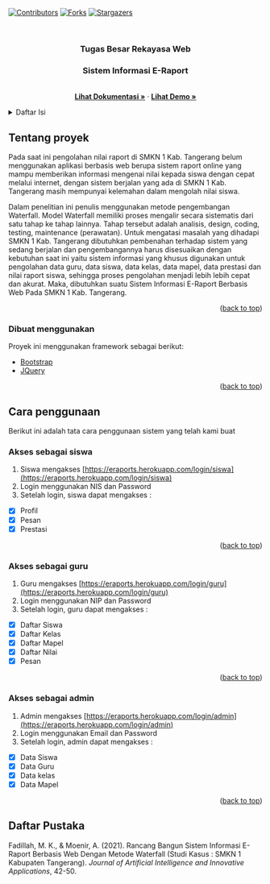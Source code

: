 <div id="top"></div>
<!--
*** Thanks for checking out the Best-README-Template. If you have a suggestion
*** that would make this better, please fork the repo and create a pull request
*** or simply open an issue with the tag "enhancement".
*** Don't forget to give the project a star!
*** Thanks again! Now go create something AMAZING! :D
-->



<!-- PROJECT SHIELDS -->
<!--
*** I'm using markdown "reference style" links for readability.
*** Reference links are enclosed in brackets [ ] instead of parentheses ( ).
*** See the bottom of this document for the declaration of the reference variables
*** for contributors-url, forks-url, etc. This is an optional, concise syntax you may use.
*** https://www.markdownguide.org/basic-syntax/#reference-style-links
-->
[![Contributors][contributors-shield]][contributors-url]
[![Forks][forks-shield]][forks-url]
[![Stargazers][stars-shield]][stars-url]



<!-- PROJECT LOGO -->
<br />
<div align="center">

  <h3 align="center">Tugas Besar Rekayasa Web</h3>
  <h3 align="center">Sistem Informasi E-Raport</h3>

  <p align="center">
    <br />
    <a href="https://github.com/yusufadji/tubes-rekayasa-web"><strong>Lihat Dokumentasi »</strong></a>
    ·
    <a href="https://eraports.herokuapp.com/"><strong>Lihat Demo »</strong></a>
  </p>
</div>

<!-- TABLE OF CONTENTS -->
<details>
  <summary>Daftar Isi</summary>
  <ol>
    <li>
      <a href="#tentang-proyek">Tentang proyek</a>
      <ul>
        <li><a href="#dibuat-menggunakan">Dibuat menggunakan</a></li>
      </ul>
    </li>
    <li>
      <a href="#cara-penggunaan">Cara penggunaan</a>
      <ul>
        <li><a href="#akses-sebagai-siswa">Akses sebagai siswa</a></li>
        <li><a href="#akses-sebagai-guru">Akses sebagai guru</a></li>
        <li><a href="#akses-sebagai-admin">Akses sebagai admin</a></li>
      </ul>
    </li>
    <li><a href="#daftar-pustaka">Daftar Pustaka</a></li>
  </ol>
</details>



<!-- ABOUT THE PROJECT -->
## Tentang proyek

Pada saat ini pengolahan nilai raport di SMKN 1 Kab. Tangerang belum menggunakan aplikasi berbasis web berupa sistem raport online yang mampu memberikan informasi mengenai nilai kepada siswa dengan cepat melalui internet, dengan sistem berjalan yang ada di SMKN 1 Kab. Tangerang masih mempunyai kelemahan dalam mengolah nilai siswa. 

Dalam penelitian ini penulis menggunakan metode pengembangan Waterfall. Model Waterfall memiliki proses mengalir secara sistematis dari satu tahap ke tahap lainnya. Tahap tersebut adalah analisis, design, coding, testing, maintenance (perawatan). Untuk mengatasi masalah yang dihadapi SMKN 1 Kab. Tangerang dibutuhkan pembenahan terhadap sistem yang sedang berjalan dan pengembangannya harus disesuaikan dengan kebutuhan saat ini yaitu sistem informasi yang khusus digunakan untuk pengolahan data guru, data siswa, data kelas, data mapel, data prestasi dan nilai raport siswa, sehingga proses pengolahan menjadi lebih lebih cepat dan akurat. Maka, dibutuhkan suatu Sistem Informasi E-Raport Berbasis Web Pada SMKN 1 Kab. Tangerang.

<p align="right">(<a href="#top">back to top</a>)</p>

### Dibuat menggunakan

Proyek ini menggunakan framework sebagai berikut:

* [Bootstrap](https://getbootstrap.com)
* [JQuery](https://jquery.com)

<p align="right">(<a href="#top">back to top</a>)</p>


<!-- GETTING STARTED -->
## Cara penggunaan

Berikut ini adalah tata cara penggunaan sistem yang telah kami buat

### Akses sebagai siswa

1. Siswa mengakses [https://eraports.herokuapp.com/login/siswa](https://eraports.herokuapp.com/login/siswa)
2. Login menggunakan NIS dan Password
3. Setelah login, siswa dapat mengakses :
- [x] Profil
- [x] Pesan
- [x] Prestasi

<p align="right">(<a href="#top">back to top</a>)</p>

### Akses sebagai guru

1. Guru mengakses [https://eraports.herokuapp.com/login/guru](https://eraports.herokuapp.com/login/guru)
2. Login menggunakan NIP dan Password
3. Setelah login, guru dapat mengakses :
- [x] Daftar Siswa
- [x] Daftar Kelas
- [x] Daftar Mapel
- [x] Daftar Nilai
- [x] Pesan

<p align="right">(<a href="#top">back to top</a>)</p>

### Akses sebagai admin

1. Admin mengakses [https://eraports.herokuapp.com/login/admin](https://eraports.herokuapp.com/login/admin)
2. Login menggunakan Email dan Password
3. Setelah login, admin dapat mengakses :
- [x] Data Siswa
- [x] Data Guru
- [x] Data kelas
- [x] Data Mapel

<p align="right">(<a href="#top">back to top</a>)</p>

## Daftar Pustaka

Fadillah, M. K., & Moenir, A. (2021). Rancang Bangun Sistem Informasi E-Raport Berbasis Web Dengan Metode Waterfall (Studi Kasus : SMKN 1 Kabupaten Tangerang). <i>Journal of Artificial Intelligence and Innovative Applications</i>, 42-50.

<!-- MARKDOWN LINKS & IMAGES -->
<!-- https://www.markdownguide.org/basic-syntax/#reference-style-links -->
[contributors-shield]: https://img.shields.io/github/contributors/yusufadji/tubes-rekayasa-web.svg?style=for-the-badge
[contributors-url]: https://github.com/yusufadji/tubes-rekayasa-web/graphs/contributors
[forks-shield]: https://img.shields.io/github/forks/yusufadji/tubes-rekayasa-web.svg?style=for-the-badge
[forks-url]: https://github.com/yusufadji/tubes-rekayasa-web/network/members
[stars-shield]: https://img.shields.io/github/stars/yusufadji/tubes-rekayasa-web.svg?style=for-the-badge
[stars-url]: https://github.com/yusufadji/tubes-rekayasa-web/stargazers
